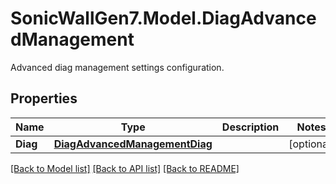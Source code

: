 # SonicWallGen7.Model.DiagAdvancedManagement
Advanced diag management settings configuration.

## Properties

Name | Type | Description | Notes
------------ | ------------- | ------------- | -------------
**Diag** | [**DiagAdvancedManagementDiag**](DiagAdvancedManagementDiag.md) |  | [optional] 

[[Back to Model list]](../README.md#documentation-for-models) [[Back to API list]](../README.md#documentation-for-api-endpoints) [[Back to README]](../README.md)

